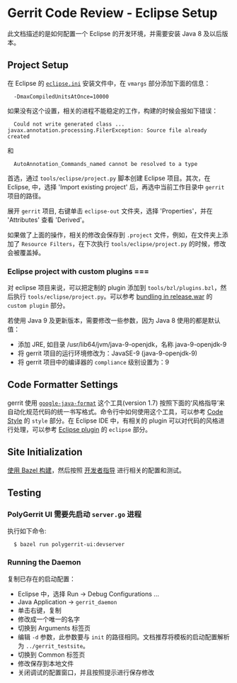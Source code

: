 # Gerrit Code Review - Eclipse Setup

此文档描述的是如何配置一个 Eclipse 的开发环境，并需要安装 Java 8 及以后版本。

## Project Setup

在 Eclipse 的 [`eclipse.ini`](https://wiki.eclipse.org/Eclipse.ini) 安装文件中，在 `vmargs` 部分添加下面的信息：

```
  -DmaxCompiledUnitsAtOnce=10000
```

如果没有这个设置，相关的进程不能稳定的工作，构建的时候会报如下错误：

```
  Could not write generated class ... javax.annotation.processing.FilerException: Source file already created
```

和

```
  AutoAnnotation_Commands_named cannot be resolved to a type
```

首选，通过 `tools/eclipse/project.py` 脚本创建 Eclipse 项目。其次，在 Eclipse, 中，选择 'Import existing project' 后，再选中当前工作目录中  `gerrit` 项目的路径。

展开 `gerrit` 项目, 右键单击 `eclipse-out` 文件夹，选择 'Properties'，并在 'Attributes' 查看 'Derived'。

如果做了上面的操作，相关的修改会保存到 `.project` 文件，例如，在文件夹上添加了 `Resource Filters`，在下次执行 `tools/eclipse/project.py` 的时候，修改会被覆盖掉。

### Eclipse project with custom plugins ===

对 eclipse 项目来说，可以把定制的 plugin 添加到 `tools/bzl/plugins.bzl`，然后执行 `tools/eclipse/project.py`。可以参考 [bundling in release.war](dev-build-plugins.md) 的 `custom plugin` 部分。

若使用 Java 9 及更新版本，需要修改一些参数，因为 Java 8 使用的都是默认值：

* 添加 JRE, 如目录 /usr/lib64/jvm/java-9-openjdk，名称 java-9-openjdk-9
* 将 gerrit 项目的运行环境修改为：JavaSE-9 (java-9-openjdk-9)
* 将 gerrit 项目中的编译器的 `compliance` 级别设置为：9


## Code Formatter Settings

gerrit 使用 [`google-java-format`](https://github.com/google/google-java-format) 这个工具(version 1.7) 按照下面的‘风格指导’来自动化规范代码的统一书写格式。命令行中如何使用这个工具，可以参考 [Code Style](dev-contributing.md) 的 `style` 部分。在 Eclipse IDE 中，有相关的 plugin 可以对代码的风格进行处理，可以参考 [Eclipse plugin](https://github.com/google/google-java-format) 的 `eclipse` 部分。

## Site Initialization

[使用 Bazel 构建](dev-bazel.md)，然后按照 [开发者指导](dev-readme.md) 进行相关的配置和测试。

## Testing

### PolyGerrit UI 需要先启动 `server.go` 进程
执行如下命令:

```
  $ bazel run polygerrit-ui:devserver
```

### Running the Daemon

复制已存在的启动配置：

* Eclipse 中，选择 Run -> Debug Configurations ...
* Java Application -> `gerrit_daemon`
* 单击右键，复制
* 修改成一个唯一的名字
* 切换到 Arguments 标签页
* 编辑 `-d` 参数，此参数要与 `init` 的路径相同。文档推荐将模板的启动配置解析为 `../gerrit_testsite`。
* 切换到 Common 标签页
* 修改保存到本地文件
* 关闭调试的配置窗口，并且按照提示进行保存修改

